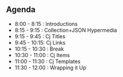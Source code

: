 ## Agenda

* 8:00 - 8:15 : Introductions
* 8:15 - 9:15 : Collection+JSON Hypermedia
* 9:15 - 9:45 : Cj Titles
* 9:45 - 10:15: Cj Links
* 10:15 - 10:30 : Break
* 10:30 - 11:00 : Cj Items
* 11:00 - 11:30 : Cj Templates
* 11:30 - 12:00 : Wrapping it Up
